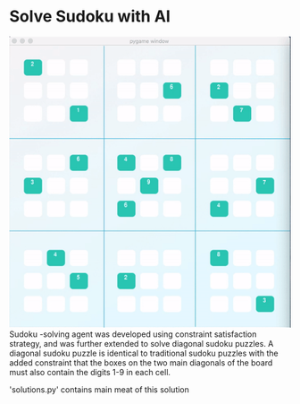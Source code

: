 # Solve Sudoku with AI
![Alt Text](./sudoku_visual.gif)
Sudoku -solving agent was developed using constraint satisfaction strategy, and was further extended to solve diagonal sudoku puzzles. A diagonal sudoku puzzle is identical to traditional sudoku puzzles with the added constraint that the boxes on the two main diagonals of the board must also contain the digits 1-9 in each cell.

'solutions.py' contains main meat of this solution
